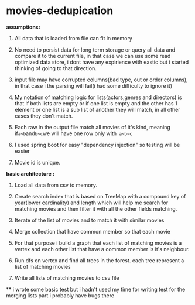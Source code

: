 # movies-dedupication

**assumptions:** 
1. All data that is loaded from file can fit in memory

2. No need to persist data for long term storage or query all data and compare it to the current file, in that case we can use some read optimized data store, i dont have any expirience with eastic but i started thinking of going to that direction.

3. input file may have corrupted columns(bad type, out or order columns), in that case i the parsing will fail(i had some difficulty to ignore it)

4. My notation of matching logic for lists(actors,genres and directors) is that if both lists are empty or if one list is empty and the other has 1 element or one list is a sub list of another they will match, 
in all other cases they don't match.

5. Each raw in the output file match all movies of it's kind, meaning if` a~b `and` b~c `we will have one row only with` a~b~c` 

6. I used spring boot for easy "dependency injection" so testing will be easier

7. Movie id is unique.

**basic architecture :**

1. Load all data from csv to memory.

2. Create search index that is based on TreeMap with a compound key of year(lower cardinality) and length which will help me search for
matching movies and then filter it with all the other fields matching.

3. Iterate of the list of movies and to match it with similar movies

4. Merge collection that have common member so that each movie
 
5. For that purpose i build a graph that each list of matching movies is a vertex and each other list that have a common member is it's neighbour.

6. Run dfs on vertex and find all trees in the forest. each tree represent a list of matching movies

7. Write all lists of matching movies to csv file

** i wrote some basic test but i hadn't used my time for writing test for the merging lists part
i probably have bugs there
